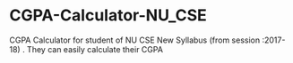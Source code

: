 # CGPA-Calculator-NU_CSE
CGPA Calculator for student of NU CSE New Syllabus (from session :2017-18) . 
They can easily calculate their CGPA
